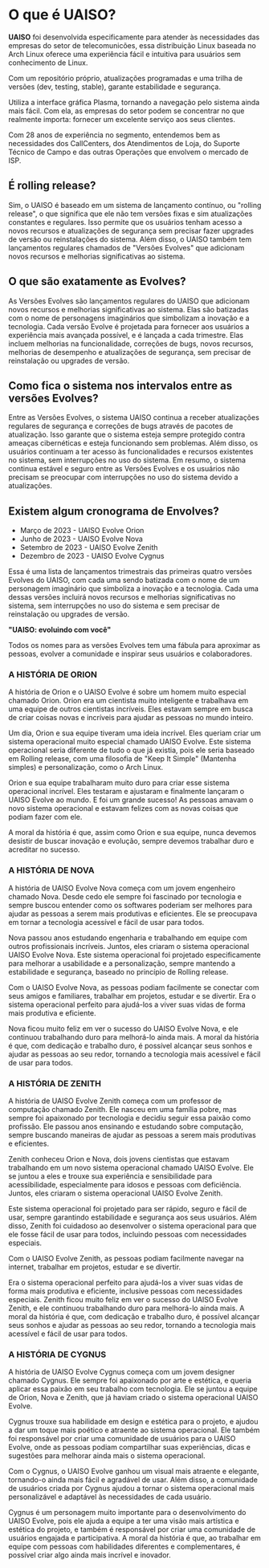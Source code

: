 # O que é UAISO?

**UAISO** foi desenvolvida especificamente para atender às necessidades das empresas do setor de telecomunicões, essa distribuição Linux baseada no Arch Linux oferece uma experiência fácil e intuitiva para usuários sem conhecimento de Linux.

Com um repositório próprio, atualizações programadas e uma trilha de versões (dev, testing, stable), garante estabilidade e segurança. 

Utiliza a interface gráfica Plasma, tornando a navegação pelo sistema ainda mais fácil. Com ela, as empresas do setor podem se concentrar no que realmente importa: fornecer um excelente serviço aos seus clientes.

Com 28 anos de experiência no segmento, entendemos bem as necessidades dos CallCenters, dos Atendimentos de Loja, do Suporte Técnico de Campo e das outras Operações que envolvem o mercado de ISP.

## É rolling release?

Sim, o UAISO é baseado em um sistema de lançamento contínuo, ou "rolling release", o que significa que ele não tem versões fixas e sim atualizações constantes e regulares. Isso permite que os usuários tenham acesso a novos recursos e atualizações de segurança sem precisar fazer upgrades de versão ou reinstalações do sistema. Além disso, o UAISO também tem lançamentos regulares chamados de "Versões Evolves" que adicionam novos recursos e melhorias significativas ao sistema.

## O que são exatamente as Evolves?

As Versões Evolves são lançamentos regulares do UAISO que adicionam novos recursos e melhorias significativas ao sistema. Elas são batizadas com o nome de personagens imaginários que simbolizam a inovação e a tecnologia. Cada versão Evolve é projetada para fornecer aos usuários a experiência mais avançada possível, e é lançada a cada trimestre. Elas incluem melhorias na funcionalidade, correções de bugs, novos recursos, melhorias de desempenho e atualizações de segurança, sem precisar de reinstalação ou upgrades de versão.

## Como fica o sistema nos intervalos entre as versões Evolves?

Entre as Versões Evolves, o sistema UAISO continua a receber atualizações regulares de segurança e correções de bugs através de pacotes de atualização. Isso garante que o sistema esteja sempre protegido contra ameaças cibernéticas e esteja funcionando sem problemas. Além disso, os usuários continuam a ter acesso às funcionalidades e recursos existentes no sistema, sem interrupções no uso do sistema. Em resumo, o sistema continua estável e seguro entre as Versões Evolves e os usuários não precisam se preocupar com interrupções no uso do sistema devido a atualizações.

## Existem algum cronograma de Envolves?

+ Março de 2023 - UAISO Evolve Orion
+ Junho de 2023 - UAISO Evolve Nova
+ Setembro de 2023 - UAISO Evolve Zenith
+ Dezembro de 2023 - UAISO Evolve Cygnus

Essa é uma lista de lançamentos trimestrais das primeiras quatro versões Evolves do UAISO, com cada uma sendo batizada com o nome de um personagem imaginário que simboliza a inovação e a tecnologia. Cada uma dessas versões incluirá novos recursos e melhorias significativas no sistema, sem interrupções no uso do sistema e sem precisar de reinstalação ou upgrades de versão.

**"UAISO: evoluindo com você"**

Todos os nomes para as versões Evolves tem uma fábula para aproximar as pessoas, evolver a comunidade e inspirar seus usuários e colaboradores. 

### A HISTÓRIA DE ORION

A história de Orion e o UAISO Evolve é sobre um homem muito especial chamado Orion. Orion era um cientista muito inteligente e trabalhava em uma equipe de outros cientistas incríveis. Eles estavam sempre em busca de criar coisas novas e incríveis para ajudar as pessoas no mundo inteiro.

Um dia, Orion e sua equipe tiveram uma ideia incrível. Eles queriam criar um sistema operacional muito especial chamado UAISO Evolve. Este sistema operacional seria diferente de tudo o que já existia, pois ele seria baseado em Rolling release, com uma filosofia de "Keep It Simple" (Mantenha simples) e personalização, como o Arch Linux.

Orion e sua equipe trabalharam muito duro para criar esse sistema operacional incrível. Eles testaram e ajustaram e finalmente lançaram o UAISO Evolve ao mundo. E foi um grande sucesso! As pessoas amavam o novo sistema operacional e estavam felizes com as novas coisas que podiam fazer com ele.

A moral da história é que, assim como Orion e sua equipe, nunca devemos desistir de buscar inovação e evolução, sempre devemos trabalhar duro e acreditar no sucesso.

### A HISTÓRIA DE NOVA

A história de UAISO Evolve Nova começa com um jovem engenheiro chamado Nova. Desde cedo ele sempre foi fascinado por tecnologia e sempre buscou entender como os softwares poderiam ser melhores para ajudar as pessoas a serem mais produtivas e eficientes. Ele se preocupava em tornar a tecnologia acessível e fácil de usar para todos.

Nova passou anos estudando engenharia e trabalhando em equipe com outros profissionais incríveis. Juntos, eles criaram o sistema operacional UAISO Evolve Nova. Este sistema operacional foi projetado especificamente para melhorar a usabilidade e a personalização, sempre mantendo a estabilidade e segurança, baseado no princípio de Rolling release.

Com o UAISO Evolve Nova, as pessoas podiam facilmente se conectar com seus amigos e familiares, trabalhar em projetos, estudar e se divertir. Era o sistema operacional perfeito para ajudá-los a viver suas vidas de forma mais produtiva e eficiente.

Nova ficou muito feliz em ver o sucesso do UAISO Evolve Nova, e ele continuou trabalhando duro para melhorá-lo ainda mais. A moral da história é que, com dedicação e trabalho duro, é possível alcançar seus sonhos e ajudar as pessoas ao seu redor, tornando a tecnologia mais acessível e fácil de usar para todos.

### A HISTÓRIA DE ZENITH

A história de UAISO Evolve Zenith começa com um professor de computação chamado Zenith. Ele nasceu em uma família pobre, mas sempre foi apaixonado por tecnologia e decidiu seguir essa paixão como profissão. Ele passou anos ensinando e estudando sobre computação, sempre buscando maneiras de ajudar as pessoas a serem mais produtivas e eficientes.

Zenith conheceu Orion e Nova, dois jovens cientistas que estavam trabalhando em um novo sistema operacional chamado UAISO Evolve. Ele se juntou a eles e trouxe sua experiência e sensibilidade para acessibilidade, especialmente para idosos e pessoas com deficiência. Juntos, eles criaram o sistema operacional UAISO Evolve Zenith.

Este sistema operacional foi projetado para ser rápido, seguro e fácil de usar, sempre garantindo estabilidade e segurança aos seus usuários. Além disso, Zenith foi cuidadoso ao desenvolver o sistema operacional para que ele fosse fácil de usar para todos, incluindo pessoas com necessidades especiais.

Com o UAISO Evolve Zenith, as pessoas podiam facilmente navegar na internet, trabalhar em projetos, estudar e se divertir. 

Era o sistema operacional perfeito para ajudá-los a viver suas vidas de forma mais produtiva e eficiente, inclusive pessoas com necessidades especiais. Zenith ficou muito feliz em ver o sucesso do UAISO Evolve Zenith, e ele continuou trabalhando duro para melhorá-lo ainda mais. A moral da história é que, com dedicação e trabalho duro, é possível alcançar seus sonhos e ajudar as pessoas ao seu redor, tornando a tecnologia mais acessível e fácil de usar para todos.

### A HISTÓRIA DE CYGNUS

A história de UAISO Evolve Cygnus começa com um jovem designer chamado Cygnus. Ele sempre foi apaixonado por arte e estética, e queria aplicar essa paixão em seu trabalho com tecnologia. Ele se juntou a equipe de Orion, Nova e Zenith, que já haviam criado o sistema operacional UAISO Evolve.

Cygnus trouxe sua habilidade em design e estética para o projeto, e ajudou a dar um toque mais poético e atraente ao sistema operacional. Ele também foi responsável por criar uma comunidade de usuários para o UAISO Evolve, onde as pessoas podiam compartilhar suas experiências, dicas e sugestões para melhorar ainda mais o sistema operacional.

Com o Cygnus, o UAISO Evolve ganhou um visual mais atraente e elegante, tornando-o ainda mais fácil e agradável de usar. Além disso, a comunidade de usuários criada por Cygnus ajudou a tornar o sistema operacional mais personalizável e adaptável às necessidades de cada usuário.

Cygnus é um personagem muito importante para o desenvolvimento do UAISO Evolve, pois ele ajuda a equipe a ter uma visão mais artística e estética do projeto, e também é responsável por criar uma comunidade de usuários engajada e participativa. A moral da história é que, ao trabalhar em equipe com pessoas com habilidades diferentes e complementares, é possível criar algo ainda mais incrível e inovador.
